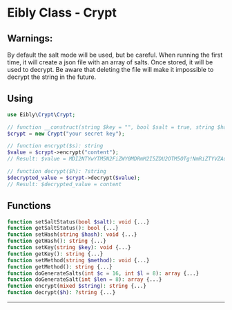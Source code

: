 # Eibly Class - Crypt

## Warnings:
By default the salt mode will be used, but be careful.
When running the first time, it will create a json file with an array of salts.
Once stored, it will be used to decrypt. Be aware that deleting the file will make it impossible to decrypt the string in the future.

## Using
```php
use Eibly\Crypt\Crypt;

// function __construct(string $key = "", bool $salt = true, string $hash = "sha256", string $method = "aes-256-cbc")
$crypt = new Crypt("your secret key");

// function encrypt($s): string
$value = $crypt->encrypt("content");
// Result: $value = MDI2NTYwYTM5N2FiZWY0MDRmM2I5ZDU2OTM5OTg!NmRiZTYVZAuvIFt2Xm@eVug0eN)!A

// function decrypt($h): ?string
$decrypted_value = $crypt->decrypt($value);
// Result: $decrypted_value = content
```

## Functions
```php
function setSaltStatus(bool $salt): void {...}
function getSaltStatus(): bool {...}
function setHash(string $hash): void {...}
function getHash(): string {...}
function setKey(string $key): void {...}
function getKey(): string {...}
function setMethod(string $method): void {...}
function getMethod(): string {...}
function doGenerateSalts(int $c = 16, int $l = 8): array {...}
function doGenerateSalt(int $len = 8): array {...}
function encrypt(mixed $string): string {...}
function decrypt($h): ?string {...}
```


---------
